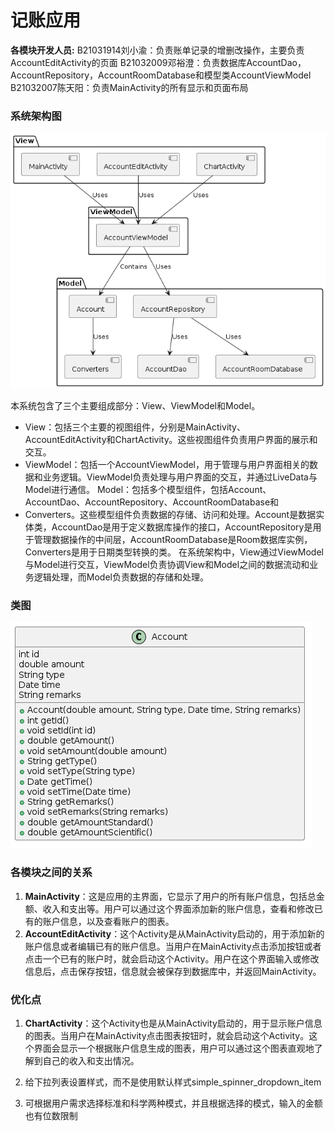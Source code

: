 # 记账应用

**各模块开发人员:**
B21031914刘小渝：负责账单记录的增删改操作，主要负责AccountEditActivity的页面
B21032009邓裕澄：负责数据库AccountDao，AccountRepository，AccountRoomDatabase和模型类AccountViewModel
B21032007陈天阳：负责MainActivity的所有显示和页面布局

### 系统架构图

![架构图](IMG/架构图.png)

本系统包含了三个主要组成部分：View、ViewModel和Model。

* View：包括三个主要的视图组件，分别是MainActivity、AccountEditActivity和ChartActivity。这些视图组件负责用户界面的展示和交互。
* ViewModel：包括一个AccountViewModel，用于管理与用户界面相关的数据和业务逻辑。ViewModel负责处理与用户界面的交互，并通过LiveData与Model进行通信。
  Model：包括多个模型组件，包括Account、AccountDao、AccountRepository、AccountRoomDatabase和
* Converters。这些模型组件负责数据的存储、访问和处理。Account是数据实体类，AccountDao是用于定义数据库操作的接口，AccountRepository是用于管理数据操作的中间层，AccountRoomDatabase是Room数据库实例，Converters是用于日期类型转换的类。
  在系统架构中，View通过ViewModel与Model进行交互，ViewModel负责协调View和Model之间的数据流动和业务逻辑处理，而Model负责数据的存储和处理。

### 类图

![类图](IMG/类图.png)

### 各模块之间的关系

1. **MainActivity**：这是应用的主界面，它显示了用户的所有账户信息，包括总金额、收入和支出等。用户可以通过这个界面添加新的账户信息，查看和修改已有的账户信息，以及查看账户的图表。
2. **AccountEditActivity**：这个Activity是从MainActivity启动的，用于添加新的账户信息或者编辑已有的账户信息。当用户在MainActivity点击添加按钮或者点击一个已有的账户时，就会启动这个Activity。用户在这个界面输入或修改信息后，点击保存按钮，信息就会被保存到数据库中，并返回MainActivity。



### 优化点

1. **ChartActivity**：这个Activity也是从MainActivity启动的，用于显示账户信息的图表。当用户在MainActivity点击图表按钮时，就会启动这个Activity。这个界面会显示一个根据账户信息生成的图表，用户可以通过这个图表直观地了解到自己的收入和支出情况。

2. 给下拉列表设置样式，而不是使用默认样式simple_spinner_dropdown_item
3. 可根据用户需求选择标准和科学两种模式，并且根据选择的模式，输入的金额也有位数限制
